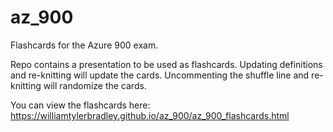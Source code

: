 # az_900
Flashcards for the Azure 900 exam.

Repo contains a presentation to be used as flashcards. Updating definitions and re-knitting will update the cards. Uncommenting the shuffle line and re-knitting will randomize the cards. 

You can view the flashcards here: https://williamtylerbradley.github.io/az_900/az_900_flashcards.html